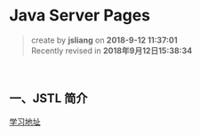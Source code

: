 # Java Server Pages
> create by **jsliang** on **2018-9-12 11:37:01**  
> Recently revised in **2018年9月12日15:38:34**

<br>

## 一、JSTL 简介
[学习地址](https://www.runoob.com/jsp/jsp-jstl.html)